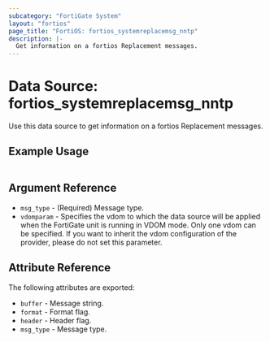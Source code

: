 ```yaml
---
subcategory: "FortiGate System"
layout: "fortios"
page_title: "FortiOS: fortios_systemreplacemsg_nntp"
description: |-
  Get information on a fortios Replacement messages.
---
```


# Data Source: fortios_systemreplacemsg_nntp
Use this data source to get information on a fortios Replacement messages.


## Example Usage

```hcl

```

## Argument Reference

* `msg_type` - (Required) Message type.
* `vdomparam` - Specifies the vdom to which the data source will be applied when the FortiGate unit is running in VDOM mode. Only one vdom can be specified. If you want to inherit the vdom configuration of the provider, please do not set this parameter.

## Attribute Reference

The following attributes are exported:

* `buffer` - Message string.
* `format` - Format flag.
* `header` - Header flag.
* `msg_type` - Message type.

